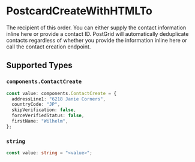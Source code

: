 # PostcardCreateWithHTMLTo

The recipient of this order. You can either supply the contact information inline here or provide a contact ID. PostGrid will automatically deduplicate contacts regardless of whether you provide the information inline here or call the contact creation endpoint.


## Supported Types

### `components.ContactCreate`

```typescript
const value: components.ContactCreate = {
  addressLine1: "6218 Janie Corners",
  countryCode: "JP",
  skipVerification: false,
  forceVerifiedStatus: false,
  firstName: "Wilhelm",
};
```

### `string`

```typescript
const value: string = "<value>";
```

